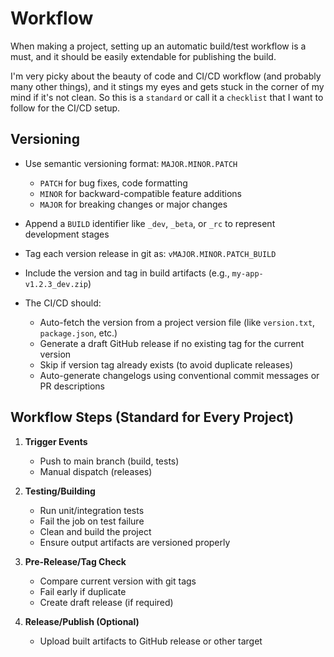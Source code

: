 # Workflow

When making a project, setting up an automatic build/test workflow is a must, and it should be easily extendable for publishing the build.

I'm very picky about the beauty of code and CI/CD workflow (and probably many other things), and it stings my eyes and gets stuck in the
corner of my mind if it's not clean. So this is a `standard` or call it a `checklist` that I want to follow for the CI/CD setup.


## Versioning

- Use semantic versioning format: `MAJOR.MINOR.PATCH`
  - `PATCH` for bug fixes, code formatting
  - `MINOR` for backward-compatible feature additions
  - `MAJOR` for breaking changes or major changes

- Append a `BUILD` identifier like `_dev`, `_beta`, or `_rc` to represent development stages

- Tag each version release in git as: `vMAJOR.MINOR.PATCH_BUILD`
- Include the version and tag in build artifacts (e.g., `my-app-v1.2.3_dev.zip`)

- The CI/CD should:
  - Auto-fetch the version from a project version file (like `version.txt`, `package.json`, etc.)
  - Generate a draft GitHub release if no existing tag for the current version
  - Skip if version tag already exists (to avoid duplicate releases)
  - Auto-generate changelogs using conventional commit messages or PR descriptions


## Workflow Steps (Standard for Every Project)

1. **Trigger Events**
   - Push to main branch (build, tests)
   - Manual dispatch (releases)

2. **Testing/Building**
   - Run unit/integration tests
   - Fail the job on test failure
   - Clean and build the project
   - Ensure output artifacts are versioned properly

3. **Pre-Release/Tag Check**
   - Compare current version with git tags
   - Fail early if duplicate
   - Create draft release (if required)

4. **Release/Publish (Optional)**
   - Upload built artifacts to GitHub release or other target
